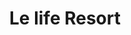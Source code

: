 ---
layout: info
type: Standard
title: Le life Resort
section: fine dining / resort dining
logo: placeholder
ratings: $$
phone: "27046"
email:
address:
description: Located exactly halfway around the island near Epule River. If you love sea food, their famous sea food platter for two is a must with fresh sea food taken straight from the reef out the front or the resort.
---